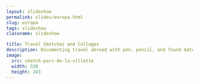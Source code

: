 ```yaml
---
layout: slideshow
permalink: slides/europa.html
slug: europa
tags: slideshow
classname: slideshow

title: Travel Sketches and Collages
description: Documenting travel abroad with pen, pencil, and found materials
image:
  src: sketch-parc-de-la-villette
  width: 320
  height: 243
---
```

<style>
  slideshow-carousel {
    --figcaption-place-self: center;
  }

  @media (orientation: landscape) {
    slideshow-carousel {
      --counter-place-self: center;
    }
  }

  h2 + p {
    margin-block-start: 0;
  }
</style>

